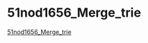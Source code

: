 # 51nod1656_Merge_trie
[51nod1656_Merge_trie](https://aiwithcloud.com/2022/09/14/51nod1656_merge_trie/)